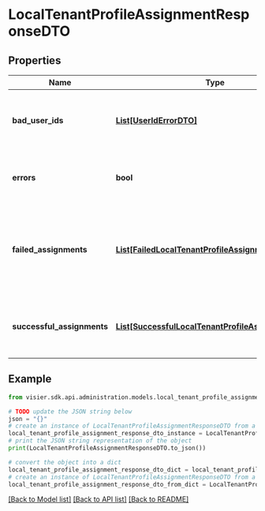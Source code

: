 # LocalTenantProfileAssignmentResponseDTO


## Properties

Name | Type | Description | Notes
------------ | ------------- | ------------- | -------------
**bad_user_ids** | [**List[UserIdErrorDTO]**](UserIdErrorDTO.md) | A list of objects representing the user IDs that may not be valid. | [optional] 
**errors** | **bool** | If true, an error was generated by the request. | [optional] 
**failed_assignments** | [**List[FailedLocalTenantProfileAssignmentDTO]**](FailedLocalTenantProfileAssignmentDTO.md) | A list of objects representing any errors that occurred during the assignment operation. | [optional] 
**successful_assignments** | [**List[SuccessfulLocalTenantProfileAssignmentDTO]**](SuccessfulLocalTenantProfileAssignmentDTO.md) | A list of the user IDs that were successfully assigned the profile. | [optional] 

## Example

```python
from visier.sdk.api.administration.models.local_tenant_profile_assignment_response_dto import LocalTenantProfileAssignmentResponseDTO

# TODO update the JSON string below
json = "{}"
# create an instance of LocalTenantProfileAssignmentResponseDTO from a JSON string
local_tenant_profile_assignment_response_dto_instance = LocalTenantProfileAssignmentResponseDTO.from_json(json)
# print the JSON string representation of the object
print(LocalTenantProfileAssignmentResponseDTO.to_json())

# convert the object into a dict
local_tenant_profile_assignment_response_dto_dict = local_tenant_profile_assignment_response_dto_instance.to_dict()
# create an instance of LocalTenantProfileAssignmentResponseDTO from a dict
local_tenant_profile_assignment_response_dto_from_dict = LocalTenantProfileAssignmentResponseDTO.from_dict(local_tenant_profile_assignment_response_dto_dict)
```
[[Back to Model list]](../README.md#documentation-for-models) [[Back to API list]](../README.md#documentation-for-api-endpoints) [[Back to README]](../README.md)


